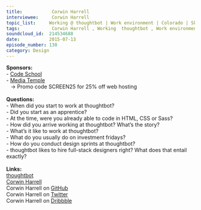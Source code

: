 ```yaml
--- 
title:           Corwin Harrell 
interviewee:     Corwin Harrell 
topic_list:     Working @ thoughtbot | Work environment | Colorado | Skills | Culture of learning | Investment fridays | Design Sprints | Clients | Beginners mind | Full-stack designers
tags:            Corwin Harrell , Working  thoughtbot , Work environment , Colorado , Skills , Culture of learning , Investment fridays , Design Sprints , Clients , Beginners mind , Full-stack designers
soundcloud_id:  214534688
date:           2015-07-13
episode_number: 130
category: Design
---
```


<p class="show_notes_display"><b>Sponsors:<br></b>- <a rel="nofollow" target="_blank" href="https://www.codeschool.com/betweenscreens">Code School</a><b><br></b>- <a rel="nofollow" target="_blank" href="http://mediatemple.net/?utm_source=BetweenScreens&amp;utm_medium=podcast&amp;utm_campaign=SCREEN25">Media Temple</a><b><br></b>   -&gt; Promo code SCREEN25 for 25% off web hosting<br><b><br>Questions:</b><br>- When did you start to work at thoughtbot?<br>- Did you start as an apprentice?<br>- At the time, were you already able to code in HTML, CSS or Sass?<br>- How did you arrive working at thoughtbot? What’s the story?<br>- What’s it like to work at thoughtbot?<br>- What do you usually do on investment fridays?<br>- How do you conduct design sprints at thoughtbot?<br>- thoughtbot likes to hire full-stack designers right? What does that entail exactly?<br><br><b>Links:</b><br><a rel="nofollow" target="_blank" href="https://thoughtbot.com/">thoughtbot</a><br><a rel="nofollow" target="_blank" href="http://corwinharrell.com/">Corwin Harrell</a><br>Corwin Harrell on <a rel="nofollow" target="_blank" href="https://github.com/corwinharrell">GitHub</a><br>Corwin Harrell on <a rel="nofollow" target="_blank" href="https://twitter.com/corwinharrell">Twitter</a><br>Corwin Harrell on <a rel="nofollow" target="_blank" href="https://dribbble.com/corwinharrell">Dribbble</a></p>
